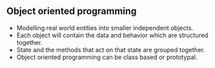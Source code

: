 ## Object oriented programming

- Modelling real world entities into smaller independent objects.
- Each object will contain the data and behavior which are structured together.
- State and the methods that act on that state are grouped together.
- Object oriented programming can be class based or prototypal.

